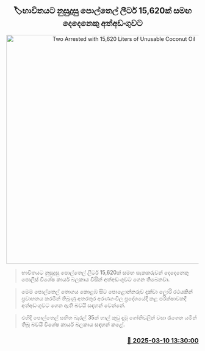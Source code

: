 <p align='center'><b><h2 align='center' title='Two Arrested with 15,620 Liters of Unusable Coconut Oil'>🏷භාවිතයට නුසුදුසු පොල්තෙල් ලීටර් 15,620ක් සමඟ දෙදෙනෙකු අත්අඩංගුවට</h2></b></p>
<p align='center'><img src='https://helakuru.sgp1.cdn.digitaloceanspaces.com/esana/images/lib/oil2-archived.jpg' width='600' alt='Two Arrested with 15,620 Liters of Unusable Coconut Oil'></p>

> භාවිතයට නුසුදුසු පොල්තෙල් ලීටර් 15,620ක් සමඟ සැකකරුවන් දෙදෙනෙකු පොලිස් විශේෂ කාර්ය බලකාය විසින් අත්අඩංගුවට ගෙන තිබෙනවා.

> මෙම පොල්තෙල් තොගය කොළඹ සිට පොළොන්නරුව දක්වා ලොරි රථයකින් ප්‍රවාහනය කරමින් තිබූණු අතරතුර අරණගංවිල ප්‍රදේශයේදී කළ පරික්ෂාවකදී අත්අඩංගුවට ගෙන ඇති බවයි සඳහන් වෙන්නේ.

> එහිදී පොල්තෙල් සහිත බැරල් 35ක් හාල් කුඩු දැමූ ගෝනිවලින් වසා රැගෙන යමින් තිබූ බවයි විශේෂ කාර්ය බලකාය සඳහන් කළේ.



<h3 align='right'><a href='https://www.helakuru.lk/esana/p/108192/'>📅 2025-03-10 13:30:00</a></h3>
